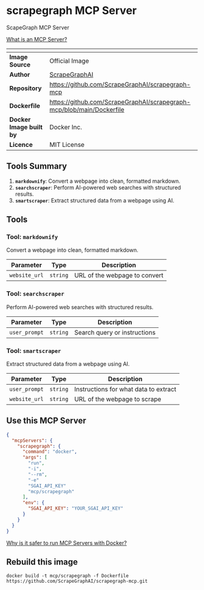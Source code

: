 # scrapegraph MCP Server

ScapeGraph MCP Server

[What is an MCP Server?](https://www.anthropic.com/news/model-context-protocol)

| <!-- --> | <!-- --> |
|-----------|---------|
| **Image Source** | Official Image |
| **Author** | [ScrapeGraphAI](https://github.com/ScrapeGraphAI) |
| **Repository** | https://github.com/ScrapeGraphAI/scrapegraph-mcp |
| **Dockerfile** | https://github.com/ScrapeGraphAI/scrapegraph-mcp/blob/main/Dockerfile |
| **Docker Image built by** | Docker Inc. |
| **Licence** | MIT License |

## Tools Summary

 1. **`markdownify`**: Convert a webpage into clean, formatted markdown.
 1. **`searchscraper`**: Perform AI-powered web searches with structured results.
 1. **`smartscraper`**: Extract structured data from a webpage using AI.

## Tools

### Tool: **`markdownify`**

Convert a webpage into clean, formatted markdown.

| Parameter | Type | Description |
| - | - | - |
| `website_url` | `string` | URL of the webpage to convert |

### Tool: **`searchscraper`**

Perform AI-powered web searches with structured results.

| Parameter | Type | Description |
| - | - | - |
| `user_prompt` | `string` | Search query or instructions |

### Tool: **`smartscraper`**

Extract structured data from a webpage using AI.

| Parameter | Type | Description |
| - | - | - |
| `user_prompt` | `string` | Instructions for what data to extract |
| `website_url` | `string` | URL of the webpage to scrape |

## Use this MCP Server

```json
{
  "mcpServers": {
    "scrapegraph": {
      "command": "docker",
      "args": [
        "run",
        "-i",
        "--rm",
        "-e"
        "SGAI_API_KEY"
        "mcp/scrapegraph"
      ],
      "env": {
        "SGAI_API_KEY": "YOUR_SGAI_API_KEY"
      }
    }
  }
}
```

[Why is it safer to run MCP Servers with Docker?](https://www.docker.com/blog/the-model-context-protocol-simplifying-building-ai-apps-with-anthropic-claude-desktop-and-docker/)

## Rebuild this image

```console
docker build -t mcp/scrapegraph -f Dockerfile https://github.com/ScrapeGraphAI/scrapegraph-mcp.git
```

